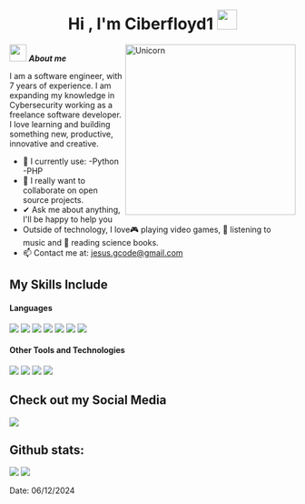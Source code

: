 <h1 align="center"><b>Hi , I'm Ciberfloyd1 </b><img src="https://media.giphy.com/media/hvRJCLFzcasrR4ia7z/giphy.gif" width="35"></h1>
<!--  -->
<img align="right" width=300px alt="Unicorn" src=https://giphy.com/gifs/leagueoflegends-arcane-arcanewatchparty-league-of-legends-IfeBLe1xqGHNZU6LOL />

<img src="https://media.giphy.com/media/ObNTw8Uzwy6KQ/giphy.gif" width="30px">&nbsp;***About me***

I am a software engineer, with 7 years of experience. I am expanding my knowledge in Cybersecurity working as a freelance software developer. I love learning and building something new, productive, innovative and creative.
- 🌱 I currently use:
  -Python
  -PHP
- 👯 I really want to collaborate on open source projects.
- ✔ Ask me about anything, I'll be happy to help you<br>
- Outside of technology, I love🎮 playing video games, 🎵 listening to music and 📖 reading science books.
- 📫 Contact me at: <a href="jesusg.code@gmail.com">jesus.gcode@gmail.com</a>

## My Skills Include

<h4> Languages </h4>
<span> 
  <img src="https://img.shields.io/badge/HTML5-E34F26?style=for-the-badge&logo=html5&logoColor=white">
  <img src="https://img.shields.io/badge/CSS3-1572B6?style=for-the-badge&logo=css3&logoColor=white">
  <img src="https://img.shields.io/badge/JavaScript-F7DF1E?style=for-the-badge&logo=javascript&logoColor=black">
  <img src="https://img.shields.io/badge/python-3670A0?style=for-the-badge&logo=python&logoColor=ffdd54">
  <img src= "https://img.shields.io/badge/typescript-%23007ACC.svg?style=for-the-badge&logo=typescript&logoColor=white">
  <img src= "https://img.shields.io/badge/-Arduino-00979D?style=for-the-badge&logo=Arduino&logoColor=white">
  <img src= "https://img.shields.io/badge/php-%23777BB4.svg?style=for-the-badge&logo=php&logoColor=white">
  
 


</span>


<h4> Other Tools and Technologies </h4>
<span>
  <img src="https://img.shields.io/badge/Git-F05032?style=for-the-badge&logo=git&logoColor=white">
  <img src="https://img.shields.io/badge/MySQL-00000F?style=for-the-badge&logo=mysql&logoColor=white">
  <img src="https://img.shields.io/badge/django-%23092E20.svg?style=for-the-badge&logo=django&logoColor=white">
  <img src="https://img.shields.io/badge/laravel-%23FF2D20.svg?style=for-the-badge&logo=laravel&logoColor=white">




</span>

## Check out my Social Media

<a href= "https://www.instagram.com/Ceos8.0/?hl=es">
    <img src="https://img.shields.io/badge/Instagram-%23E4405F.svg?style=for-the-badge&logo=Instagram&logoColor=white">
</a>

<h2>Github stats:</h2> 

[![](https://github-readme-stats.vercel.app/api?username=Ciberfloyd1&show_icons=true&theme=tokyonight&hide_border=true&locale=en)](https://github.com/Ciberfloyd1)
[![](https://github-readme-streak-stats.herokuapp.com/?user=Ciberfloyd1&theme=material-palenight)](https://github.com/Ciberfloyd1)
</div>

Date: 06/12/2024

